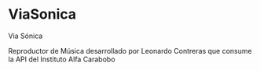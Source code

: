 # ViaSonica
Via Sónica


Reproductor de Música desarrollado por Leonardo Contreras que consume la API del Instituto Alfa Carabobo
